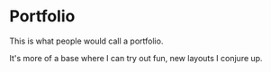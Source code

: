 # Portfolio

This is what people would call a portfolio.

It's more of a base where I can try out fun, new layouts I conjure up.
